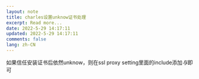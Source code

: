 ```yaml
---
layout: note
title: charles设置unknow证书处理
excerpt: Read more...
date: 2022-5-29 14:17:11
updated: 2022-5-29 14:17:11
comments: false
lang: zh-CN
---
```


如果信任安装证书后依然unknow，则在ssl proxy setting里面的include添加*与*即可
  